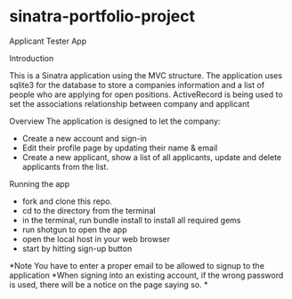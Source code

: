 # sinatra-portfolio-project
Applicant Tester App

Introduction

This is a Sinatra application using the MVC structure. The application uses sqlite3 for the database to store a companies information and a list of people who are applying for open positions. ActiveRecord is being used to set the associations relationship between company and applicant

Overview
The application is designed to let the company:
- Create a new account and sign-in
- Edit their profile page by updating their name & email
- Create a new applicant, show a list of all applicants, update and delete applicants from the list.
 
Running the app
- fork and clone this repo.
- cd to the directory from the terminal
- in the terminal, run bundle install to install all required gems
- run shotgun to open the app
- open the local host in your web browser
- start by hitting sign-up button

*Note You have to enter a proper email to be allowed to signup to the application
*When signing into an existing account, if the wrong password is used, there will be a notice on the page saying so.
*

